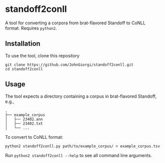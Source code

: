 # standoff2conll

A tool for converting a corpora from brat-flavored Standoff to CoNLL format. Requires  `python2`.

## Installation

To use the tool, clone this repository

```
git clone https://github.com/JohnGiorgi/standoff2conll.git
cd standoff2conll
```

## Usage

The tool expects a directory containing a corpus in brat-flavored Standoff, e.g.,

```
.
├── example_corpus
│   ├── 23402.ann
│   ├── 23402.txt
│   └── ...
```

To convert to CoNLL format:

```
python2 standoff2conll.py path/to/example_corpus/ > example_corpus.tsv
```

Run `python2 standoff2conll --help` to see all command line arguments.
